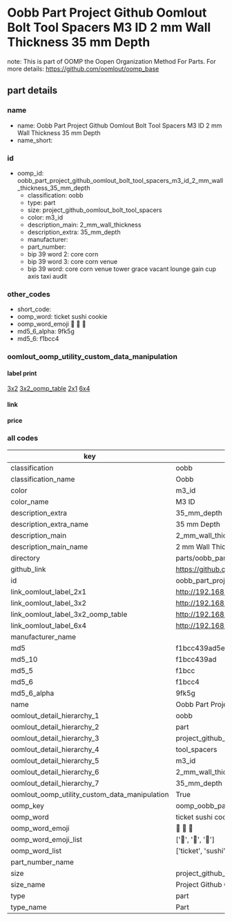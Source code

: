 # Oobb Part Project Github Oomlout Bolt Tool Spacers M3 ID 2 mm Wall Thickness 35 mm Depth  

note: This is part of OOMP the Oopen Organization Method For Parts. For more details: https://github.com/oomlout/oomp_base

##  part details
  







### name
* name: Oobb Part Project Github Oomlout Bolt Tool Spacers M3 ID 2 mm Wall Thickness 35 mm Depth
* name_short: 
### id
* oomp_id: oobb_part_project_github_oomlout_bolt_tool_spacers_m3_id_2_mm_wall_thickness_35_mm_depth
  * classification: oobb
  * type: part
  * size: project_github_oomlout_bolt_tool_spacers
  * color: m3_id
  * description_main: 2_mm_wall_thickness
  * description_extra: 35_mm_depth
  * manufacturer: 
  * part_number: 
  * bip 39 word 2: core corn
  * bip 39 word 3: core corn venue
  * bip 39 word: core corn venue tower grace vacant lounge gain cup axis taxi audit

### other_codes
* short_code: 
* oomp_word: ticket sushi cookie
* oomp_word_emoji :ticket: :sushi: :cookie:
* md5_6_alpha: 9fk5g
* md5_6: f1bcc4






### oomlout_oomp_utility_custom_data_manipulation
#### label print
[3x2](http://192.168.1.245:1112/?label=oomp%209fk5g)
[3x2_oomp_table](http://192.168.1.108:1112/?label=oomp%209fk5g)
[2x1](http://192.168.1.242:1112/?label=oomp%209fk5g)
[6x4](http://192.168.1.55:1112/?label=oomp%209fk5g)    

#### link

                              

#### price







### all codes 
| key | value |  
| --- | --- |  
| classification | oobb |  
| classification_name | Oobb |  
| color | m3_id |  
| color_name | M3 ID |  
| description_extra | 35_mm_depth |  
| description_extra_name | 35 mm Depth |  
| description_main | 2_mm_wall_thickness |  
| description_main_name | 2 mm Wall Thickness |  
| directory | parts/oobb_part_project_github_oomlout_bolt_tool_spacers_m3_id_2_mm_wall_thickness_35_mm_depth |  
| github_link | https://github.com/oomlout/oomlout_oomp_part_src/tree/main/parts/oobb_part_project_github_oomlout_bolt_tool_spacers_m3_id_2_mm_wall_thickness_35_mm_depth |  
| id | oobb_part_project_github_oomlout_bolt_tool_spacers_m3_id_2_mm_wall_thickness_35_mm_depth |  
| link_oomlout_label_2x1 | http://192.168.1.242:1112/?label=oomp%209fk5g |  
| link_oomlout_label_3x2 | http://192.168.1.245:1112/?label=oomp%209fk5g |  
| link_oomlout_label_3x2_oomp_table | http://192.168.1.108:1112/?label=oomp%209fk5g |  
| link_oomlout_label_6x4 | http://192.168.1.55:1112/?label=oomp%209fk5g |  
| manufacturer_name |  |  
| md5 | f1bcc439ad5ed08bc1b2be63e4cc1982 |  
| md5_10 | f1bcc439ad |  
| md5_5 | f1bcc |  
| md5_6 | f1bcc4 |  
| md5_6_alpha | 9fk5g |  
| name | Oobb Part Project Github Oomlout Bolt Tool Spacers M3 ID 2 mm Wall Thickness 35 mm Depth |  
| oomlout_detail_hierarchy_1 | oobb |  
| oomlout_detail_hierarchy_2 | part |  
| oomlout_detail_hierarchy_3 | project_github_bolt |  
| oomlout_detail_hierarchy_4 | tool_spacers |  
| oomlout_detail_hierarchy_5 | m3_id |  
| oomlout_detail_hierarchy_6 | 2_mm_wall_thickness |  
| oomlout_detail_hierarchy_7 | 35_mm_depth |  
| oomlout_oomp_utility_custom_data_manipulation | True |  
| oomp_key | oomp_oobb_part_project_github_oomlout_bolt_tool_spacers_m3_id_2_mm_wall_thickness_35_mm_depth |  
| oomp_word | ticket sushi cookie |  
| oomp_word_emoji | :ticket: :sushi: :cookie: |  
| oomp_word_emoji_list | [':ticket:', ':sushi:', ':cookie:'] |  
| oomp_word_list | ['ticket', 'sushi', 'cookie'] |  
| part_number_name |  |  
| size | project_github_oomlout_bolt_tool_spacers |  
| size_name | Project Github Oomlout Bolt Tool Spacers |  
| type | part |  
| type_name | Part |  
